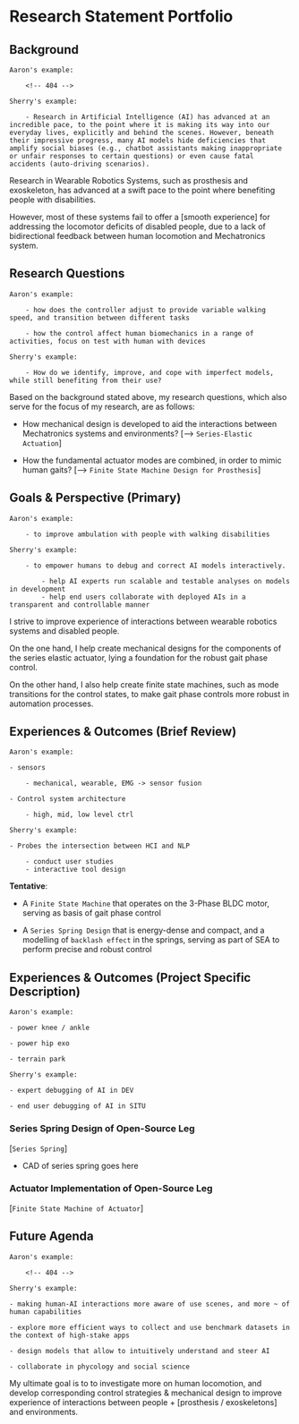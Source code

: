 # Research Statement Portfolio

## Background

```
Aaron's example: 

    <!-- 404 -->

```

```
Sherry's example: 

    - Research in Artificial Intelligence (AI) has advanced at an incredible pace, to the point where it is making its way into our everyday lives, explicitly and behind the scenes. However, beneath their impressive progress, many AI models hide deficiencies that amplify social biases (e.g., chatbot assistants making inappropriate or unfair responses to certain questions) or even cause fatal accidents (auto-driving scenarios).

```


<!-- 
    [Prosthesis / Exoskeleton < -- > Human Locomotion, how they are benefit to each other]
 -->

<!-- - Background of Human Locomotion, Prosthesis - Exoskeleton Development -->

Research in Wearable Robotics Systems, such as prosthesis and exoskeleton, has advanced at a swift pace to the point where benefiting people with disabilities. 


<!-- - However - Dilemma / Conflict -> *Research Question* -->

However, most of these systems fail to offer a \[smooth experience\] for addressing the locomotor deficits of disabled people, due to a lack of bidirectional feedback between human locomotion and Mechatronics system. 


## Research Questions

```
Aaron's example: 

    - how does the controller adjust to provide variable walking speed, and transition between different tasks

    - how the control affect human biomechanics in a range of activities, focus on test with human with devices
```

```
Sherry's example: 

    - How do we identify, improve, and cope with imperfect models, while still benefiting from their use?
```

<!-- **Tentative**: -->

Based on the background stated above, my research questions, which also serve for the focus of my research, are as follows:

- How mechanical design is developed to aid the interactions between Mechatronics systems and environments? [--> `Series-Elastic Actuation`]

- How the fundamental actuator modes are combined, in order to mimic human gaits? [--> `Finite State Machine Design for Prosthesis`]


## Goals & Perspective (Primary) 

```
Aaron's example: 

    - to improve ambulation with people with walking disabilities
```

```
Sherry's example: 

    - to empower humans to debug and correct AI models interactively. 
    
        - help AI experts run scalable and testable analyses on models in development
        - help end users collaborate with deployed AIs in a transparent and controllable manner
```
<!-- 
**Tentative**: 

- to improve experience of interaction between prostheses / exoskeletons and people with walking disabilities
    
    *General description of what I did should go here*

    - develop control strategies that mimics dynamic behavior of human limbs

    - develop elastic elements design to improve robustness of the control system -->

I strive to improve experience of interactions between wearable robotics systems and disabled people.

<!-- [intro to `Series-Elastic Actuation`] -->

On the one hand, I help create mechanical designs for the components of the series elastic actuator, lying a foundation for the robust gait phase control. 

<!-- [intro to `Finite State Machine Design for Prosthesis`] -->

On the other hand, I also help create finite state machines, such as mode transitions for the control states, to make gait phase controls more robust in automation processes.


## Experiences \& Outcomes (Brief Review)

```
Aaron's example: 

- sensors 

    - mechanical, wearable, EMG -> sensor fusion

- Control system architecture

    - high, mid, low level ctrl

```

```
Sherry's example: 

- Probes the intersection between HCI and NLP
    
    - conduct user studies 
    - interactive tool design

```

**Tentative**: 

- A `Finite State Machine` that operates on the 3-Phase BLDC motor, serving as basis of gait phase control

- A `Series Spring Design` that is energy-dense and compact, and a modelling of `backlash effect` in the springs, serving as part of SEA to perform precise and robust control

## Experiences & Outcomes (Project Specific Description)

```
Aaron's example: 

- power knee / ankle

- power hip exo

- terrain park

```

```
Sherry's example: 

- expert debugging of AI in DEV

- end user debugging of AI in SITU

```

<!-- **Tentative**: 

- Implementation and application of `Voltage Mode`, `Current Mode`, `Position Mode`, and `Impedance Mode` to form a basis of `Finite State Machine`. 

    ==Finite State Machine Graph goes here==

- Torsional spring with different stiffness and identical outer + contact radius, assembly parts design, and modelling of `backlash effect`. 

    ==Series Spring Design CAD goes here==

    ==Backlash Model FBD and T-theta diagram goes here== -->

### Series Spring Design of Open-Source Leg

[`Series Spring`]

- CAD of series spring goes here



### Actuator Implementation of Open-Source Leg

[`Finite State Machine of Actuator`]



## Future Agenda

```
Aaron's example: 

    <!-- 404 -->

```

```
Sherry's example: 

- making human-AI interactions more aware of use scenes, and more ~ of human capabilities 

- explore more efficient ways to collect and use benchmark datasets in the context of high-stake apps

- design models that allow to intuitively understand and steer AI

- collaborate in phycology and social science
```

<!-- **Tentative**: 

- Ultimate Research goal: to investigate more on human locomotion, and develop corresponding control strategies & mechanical design to improve experience of interactions between people + [prosthesis / exoskeletons] and environments -->

My ultimate goal is to to investigate more on human locomotion, and develop corresponding control strategies & mechanical design to improve experience of interactions between people + [prosthesis / exoskeletons] and environments. 
